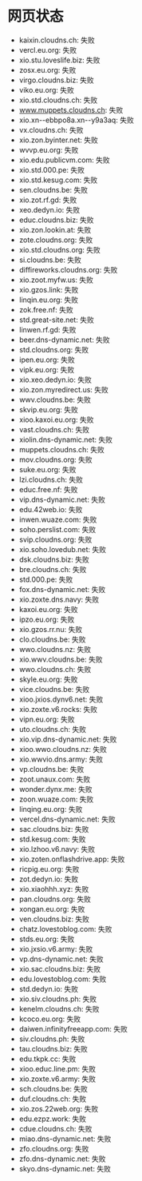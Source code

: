 # 网页状态
- kaixin.cloudns.ch: 失败
- vercl.eu.org: 失败
- xio.stu.loveslife.biz: 失败
- zosx.eu.org: 失败
- virgo.cloudns.biz: 失败
- viko.eu.org: 失败
- xio.std.cloudns.ch: 失败
- www.muppets.cloudns.ch: 失败
- xio.xn--ebbpo8a.xn--y9a3aq: 失败
- vx.cloudns.ch: 失败
- xio.zon.byinter.net: 失败
- wvvp.eu.org: 失败
- xio.edu.publicvm.com: 失败
- xio.std.000.pe: 失败
- xio.std.kesug.com: 失败
- sen.cloudns.be: 失败
- xio.zot.rf.gd: 失败
- xeo.dedyn.io: 失败
- educ.cloudns.biz: 失败
- xio.zon.lookin.at: 失败
- zote.cloudns.org: 失败
- xio.std.cloudns.org: 失败
- si.cloudns.be: 失败
- diffireworks.cloudns.org: 失败
- xio.zoot.myfw.us: 失败
- xio.gzos.link: 失败
- linqin.eu.org: 失败
- zok.free.nf: 失败
- std.great-site.net: 失败
- linwen.rf.gd: 失败
- beer.dns-dynamic.net: 失败
- std.cloudns.org: 失败
- ipen.eu.org: 失败
- vipk.eu.org: 失败
- xio.xeo.dedyn.io: 失败
- xio.zon.myredirect.us: 失败
- wwv.cloudns.be: 失败
- skvip.eu.org: 失败
- xioo.kaxoi.eu.org: 失败
- vast.cloudns.ch: 失败
- xiolin.dns-dynamic.net: 失败
- muppets.cloudns.ch: 失败
- mov.cloudns.org: 失败
- suke.eu.org: 失败
- lzi.cloudns.ch: 失败
- educ.free.nf: 失败
- vip.dns-dynamic.net: 失败
- edu.42web.io: 失败
- inwen.wuaze.com: 失败
- soho.perslist.com: 失败
- svip.cloudns.org: 失败
- xio.soho.lovedub.net: 失败
- dsk.cloudns.biz: 失败
- bre.cloudns.ch: 失败
- std.000.pe: 失败
- fox.dns-dynamic.net: 失败
- xio.zoxte.dns.navy: 失败
- kaxoi.eu.org: 失败
- ipzo.eu.org: 失败
- xio.gzos.rr.nu: 失败
- clo.cloudns.be: 失败
- wwo.cloudns.nz: 失败
- xio.wwv.cloudns.be: 失败
- wwo.cloudns.ch: 失败
- skyle.eu.org: 失败
- vice.cloudns.be: 失败
- xioo.jxios.dynv6.net: 失败
- xio.zoxte.v6.rocks: 失败
- vipn.eu.org: 失败
- uto.cloudns.ch: 失败
- xio.vip.dns-dynamic.net: 失败
- xioo.wwo.cloudns.nz: 失败
- xio.wwvio.dns.army: 失败
- vp.cloudns.be: 失败
- zoot.unaux.com: 失败
- wonder.dynx.me: 失败
- zoon.wuaze.com: 失败
- linqing.eu.org: 失败
- vercel.dns-dynamic.net: 失败
- sac.cloudns.biz: 失败
- std.kesug.com: 失败
- xio.lzhoo.v6.navy: 失败
- xio.zoten.onflashdrive.app: 失败
- ricpig.eu.org: 失败
- zot.dedyn.io: 失败
- xio.xiaohhh.xyz: 失败
- pan.cloudns.org: 失败
- xongan.eu.org: 失败
- ven.cloudns.biz: 失败
- chatz.lovestoblog.com: 失败
- stds.eu.org: 失败
- xio.jxsio.v6.army: 失败
- vp.dns-dynamic.net: 失败
- xio.sac.cloudns.biz: 失败
- edu.lovestoblog.com: 失败
- std.dedyn.io: 失败
- xio.siv.cloudns.ph: 失败
- kenelm.cloudns.ch: 失败
- kcoco.eu.org: 失败
- daiwen.infinityfreeapp.com: 失败
- siv.cloudns.ph: 失败
- tau.cloudns.biz: 失败
- edu.tkpk.cc: 失败
- xioo.educ.line.pm: 失败
- xio.zoxte.v6.army: 失败
- sch.cloudns.be: 失败
- duf.cloudns.ch: 失败
- xio.zos.22web.org: 失败
- edu.ezpz.work: 失败
- cdue.cloudns.ch: 失败
- miao.dns-dynamic.net: 失败
- zfo.cloudns.org: 失败
- zfo.dns-dynamic.net: 失败
- skyo.dns-dynamic.net: 失败
